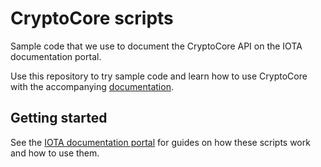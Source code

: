 # CryptoCore scripts

Sample code that we use to document the CryptoCore API on the IOTA documentation portal.

Use this repository to try sample code and learn how to use CryptoCore with the accompanying [documentation](https://docs.iota.org/docs/iot/0.1/cryptocore/introduction/get-started).

## Getting started

See the [IOTA documentation portal](https://docs.iota.org/docs/iot/0.1/cryptocore/introduction/get-started) for guides on how these scripts work and how to use them.
